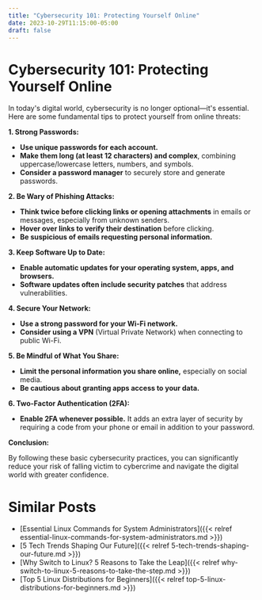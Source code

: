 ```yaml
---
title: "Cybersecurity 101: Protecting Yourself Online"
date: 2023-10-29T11:15:00-05:00
draft: false
---
```


# Cybersecurity 101: Protecting Yourself Online

In today's digital world, cybersecurity is no longer optional—it's essential. Here are some fundamental tips to protect yourself from online threats: 

**1. Strong Passwords:**

* **Use unique passwords for each account.**
* **Make them long (at least 12 characters) and complex**, combining uppercase/lowercase letters, numbers, and symbols.
* **Consider a password manager** to securely store and generate passwords.

**2. Be Wary of Phishing Attacks:**

* **Think twice before clicking links or opening attachments** in emails or messages, especially from unknown senders.
* **Hover over links to verify their destination** before clicking.
* **Be suspicious of emails requesting personal information.**

**3. Keep Software Up to Date:**

* **Enable automatic updates for your operating system, apps, and browsers.** 
* **Software updates often include security patches** that address vulnerabilities. 

**4. Secure Your Network:**

* **Use a strong password for your Wi-Fi network.**
* **Consider using a VPN** (Virtual Private Network) when connecting to public Wi-Fi.

**5. Be Mindful of What You Share:**

* **Limit the personal information you share online,** especially on social media.
* **Be cautious about granting apps access to your data.** 

**6. Two-Factor Authentication (2FA):**

* **Enable 2FA whenever possible.** It adds an extra layer of security by requiring a code from your phone or email in addition to your password.

**Conclusion:**

By following these basic cybersecurity practices, you can significantly reduce your risk of falling victim to cybercrime and navigate the digital world with greater confidence.
# Similar Posts
- [Essential Linux Commands for System Administrators]({{< relref essential-linux-commands-for-system-administrators.md >}})
- [5 Tech Trends Shaping Our Future]({{< relref 5-tech-trends-shaping-our-future.md >}})
- [Why Switch to Linux? 5 Reasons to Take the Leap]({{< relref why-switch-to-linux-5-reasons-to-take-the-step.md >}})
- [Top 5 Linux Distributions for Beginners]({{< relref top-5-linux-distributions-for-beginners.md >}})

